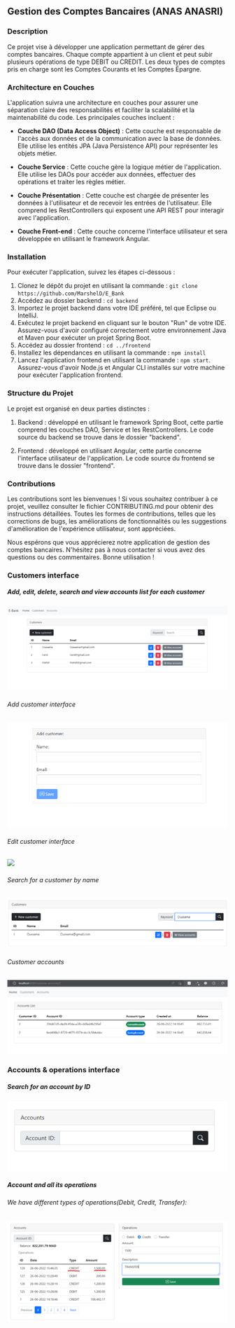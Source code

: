 ## Gestion des Comptes Bancaires (ANAS ANASRI)

### Description

Ce projet vise à développer une application permettant de gérer des comptes bancaires. Chaque compte appartient à un client et peut subir plusieurs opérations de type DEBIT ou CREDIT. Les deux types de comptes pris en charge sont les Comptes Courants et les Comptes Épargne.

### Architecture en Couches

L'application suivra une architecture en couches pour assurer une séparation claire des responsabilités et faciliter la scalabilité et la maintenabilité du code. Les principales couches incluent :

- **Couche DAO (Data Access Object)** : Cette couche est responsable de l'accès aux données et de la communication avec la base de données. Elle utilise les entités JPA (Java Persistence API) pour représenter les objets métier.

- **Couche Service** : Cette couche gère la logique métier de l'application. Elle utilise les DAOs pour accéder aux données, effectuer des opérations et traiter les règles métier.

- **Couche Présentation** : Cette couche est chargée de présenter les données à l'utilisateur et de recevoir les entrées de l'utilisateur. Elle comprend les RestControllers qui exposent une API REST pour interagir avec l'application.

- **Couche Front-end** : Cette couche concerne l'interface utilisateur et sera développée en utilisant le framework Angular.

### Installation

Pour exécuter l'application, suivez les étapes ci-dessous :

1. Clonez le dépôt du projet en utilisant la commande : `git clone https://github.com/MarshelD/E_Bank`
2. Accédez au dossier backend : `cd backend`
3. Importez le projet backend dans votre IDE préféré, tel que Eclipse ou IntelliJ.
4. Exécutez le projet backend en cliquant sur le bouton "Run" de votre IDE. Assurez-vous d'avoir configuré correctement votre environnement Java et Maven pour exécuter un projet Spring Boot.
5. Accédez au dossier frontend : `cd ../frontend`
6. Installez les dépendances en utilisant la commande : `npm install`
7. Lancez l'application frontend en utilisant la commande : `npm start`. Assurez-vous d'avoir Node.js et Angular CLI installés sur votre machine pour exécuter l'application frontend.

### Structure du Projet

Le projet est organisé en deux parties distinctes :

1. Backend : développé en utilisant le framework Spring Boot, cette partie comprend les couches DAO, Service et les RestControllers. Le code source du backend se trouve dans le dossier "backend".

2. Frontend : développé en utilisant Angular, cette partie concerne l'interface utilisateur de l'application. Le code source du frontend se trouve dans le dossier "frontend".

### Contributions

Les contributions sont les bienvenues ! Si vous souhaitez contribuer à ce projet, veuillez consulter le fichier CONTRIBUTING.md pour obtenir des instructions détaillées. Toutes les formes de contributions, telles que les corrections de bugs, les améliorations de fonctionnalités ou les suggestions d'amélioration de l'expérience utilisateur, sont appréciées.

Nous espérons que vous apprécierez notre application de gestion des comptes bancaires. N'hésitez pas à nous contacter si vous avez des questions ou des commentaires. Bonne utilisation !

<h3>Customers interface</h3>

<h5>Add, edit, delete, search and view accounts list for each customer</h5>
<img src="screens/customers.png" >

<h6>Add customer interface</h6>
<img src="screens/addcustomer.png" >

<h6>Edit customer interface</h6>
<img src="screens/editcustomer.png" >

<h6>Search for a customer by name</h6>
<img src="screens/searchcus.png" >

<h6>Customer accounts</h6>
<img src="screens/customeraccounts.png" >

<h3>Accounts & operations interface</h3>

<h5>Search for an account by ID</h5>

<img src="screens/searchInput.png" >

<h5>Account and all its operations</h5>

<h6>We have different types of operations(Debit, Credit, Transfer): </h6>
<img src="screens/operation.png" >
